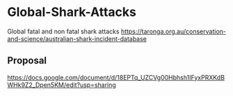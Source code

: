 # Global-Shark-Attacks
Global fatal and non fatal shark attacks
https://taronga.org.au/conservation-and-science/australian-shark-incident-database

## Proposal
https://docs.google.com/document/d/18EPTq_UZCVg00Hbhsh1IFyxPRXKdBWHk9Z2_Dpen5KM/edit?usp=sharing
